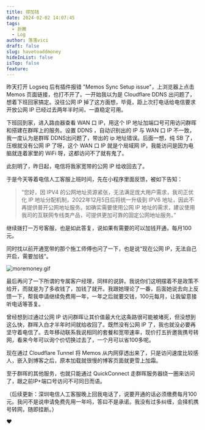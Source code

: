 ```yaml
---
title: 得加钱
date: 2024-02-02 14:07:45
tags:
  - 折腾
  - Log
author: 落落vici
draft: false
slug: havetoaddmoney
hideInList: false
isTop: false
feature:
---
```

昨天打开 Logseq 后有插件报错 "Memos Sync Setup issue"，上浏览器上点击 Memos 页面链接，也打不开了。一开始我以为是 Cloudflare DDNS 出问题了，想着下班回家搞定。没往公网 IP 掉了这方面想，毕竟，距上次打电话给电信要求开放公网 IP 已经过去两年半时间，一直稳定可用。

下班回到家，进入路由器查看 WAN 口 IP，用这个 IP 地址加端口号可用访问群晖和搭建在群晖上的服务。设置 DDNS ，自动识别出的 IP 与 WAN 口 IP 不一致，我一度认为是群晖 DDNS出问题了，带出的 ip 地址错误。后面一想，纯 SB 了，压根就没有公网 IP 了呀，这个 WAN 口 IP 就是个局域网 IP，我能访问是因为电脑就连着家里的 WiFi 呀，这都访问不了就有鬼了。

此刻明了，昨日起，电信将我家宽带的公网 IP 给收回去了。

于是今天等着电信人工客服上班时间，先在小程序里面反馈，被如下告知：

> “您好，因 IPV4 的公网地址资源紧张，无法满足庞大用户需求，我司正优化 IP 地址分配机制，2022年12月5日后将统一升级到 IPV6 地址，因此不再提供普开公网地址服务。如确实需要使用公网 IP 地址的需求，建议使用我司的互联网专线类产品，可提供更加可靠的固定公网地址服务。”

继续拨打一万号客服，也是如此答复，说如果有需要的可以加钱开通，每月100元。

同时找以前开通宽带的那个施工师傅也问了一下，也是说“现在公网 IP，无法自己开启，需要加钱”。

![moremoney.gif](https://img.hux.ink/image/2024/02/moremoney.gif)


最后再问了一下所谓的专属客户经理，同样的说辞。我说你们这明摆着不是政策不给开，而就是为了多收钱了，加钱了就开。我跟她理论了一番，后面她说去向上反馈一下，帮我申请继续免费用一年，一年之后就要交钱，100元每月，让我留意接听电话等答复。

曾经想到过通过公网 IP 访问群晖让其价值最大化这条路很可能被堵死，但没想到这么快，群晖入白才半年时间就给收回了。既然没有公网 IP 了，我也就没必要再坚守着电信了。去年移动联系我说相同的套餐和宽带速率，现价打五折邀我携号转网，看来今年可以询个价切换过去了，一个月可以省100多呢。

现在通过 Cloudflare Tunnel 将 Memos 从内网穿透出来了，只是访问速度比较感人，嵌入到博客之后，原本加载就很慢的博客页面就更雪上加霜。

至于群晖的其他服务，也就只能通过 QuickConnect 走群晖服务器绕一圈来访问了，跟之前IP+端口号访问不可同日而语。

（后续更新：深圳电信人工客服晚上回我电话了，说要开通的话必须缴费每月100元。我问不是说申请免费先用一年吗，答曰不是承诺。我没有过多纠缠，会择机携号转网，随即挂断。）

❤